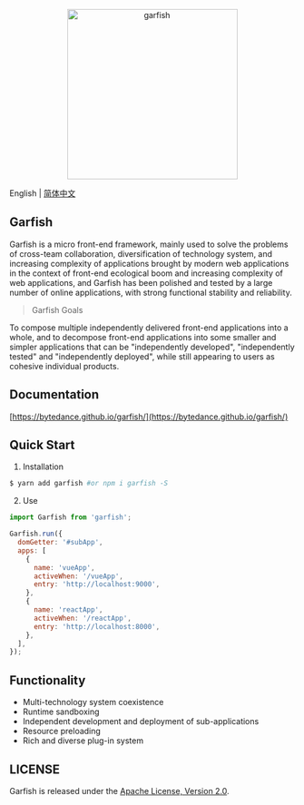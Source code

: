 <p align="center">
  <img src="https://lf3-static.bytednsdoc.com/obj/eden-cn/dhozeh7vhpebvog/open-garfish/garfish-icon.png" width="300" alt="garfish" />
</p>

English | [简体中文](./README.zh-CN.md)

## Garfish

Garfish is a micro front-end framework, mainly used to solve the problems of cross-team collaboration, diversification of technology system, and increasing complexity of applications brought by modern web applications in the context of front-end ecological boom and increasing complexity of web applications, and Garfish has been polished and tested by a large number of online applications, with strong functional stability and reliability.

> Garfish Goals

To compose multiple independently delivered front-end applications into a whole, and to decompose front-end applications into some smaller and simpler applications that can be "independently developed", "independently tested" and "independently deployed", while still appearing to users as cohesive individual products.

## Documentation

[https://bytedance.github.io/garfish/](https://bytedance.github.io/garfish/)

## Quick Start

1. Installation

```bash
$ yarn add garfish #or npm i garfish -S
```

2. Use

```javascript
import Garfish from 'garfish';

Garfish.run({
  domGetter: '#subApp',
  apps: [
    {
      name: 'vueApp',
      activeWhen: '/vueApp',
      entry: 'http://localhost:9000',
    },
    {
      name: 'reactApp',
      activeWhen: '/reactApp',
      entry: 'http://localhost:8000',
    },
  ],
});
```

## Functionality

- Multi-technology system coexistence
- Runtime sandboxing
- Independent development and deployment of sub-applications
- Resource preloading
- Rich and diverse plug-in system

## LICENSE

Garfish is released under the [Apache License, Version 2.0](http://www.apache.org/licenses/LICENSE-2.0).
